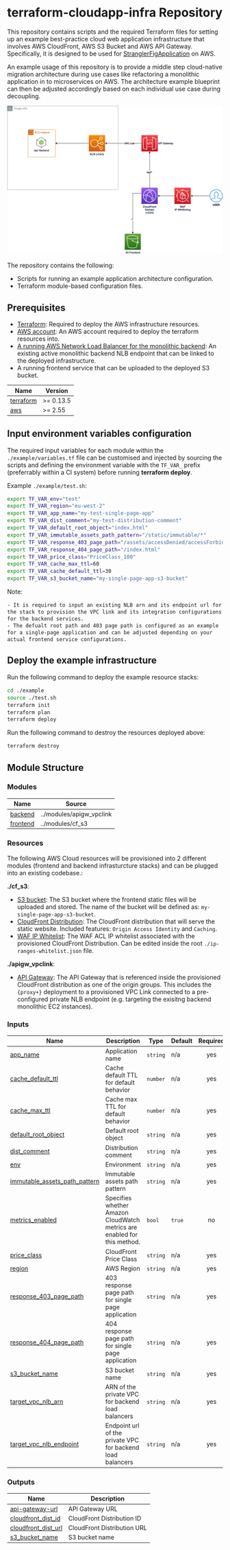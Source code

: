 # terraform-cloudapp-infra Repository 
This repository contains scripts and the required Terraform files for setting up an example best-practice cloud web application infrastructure that involves AWS CloudFront, AWS S3 Bucket and AWS API Gateway. Specifically, it is designed to be used for [StranglerFigApplication](https://martinfowler.com/bliki/StranglerFigApplication.html) on AWS. 

An example usage of this repository is to provide a middle step cloud-native migration architecture during use cases like refactoring a monolithic application in to microservices on AWS. The architecture example blueprint can then be adjusted accordingly based on each individual use case during decoupling.

![alt text](architecture.png "Architecture")

The repository contains the following:
* Scripts for running an example application architecture configuration.
* Terraform module-based configuration files.

## Prerequisites
* [Terraform](https://learn.hashicorp.com/tutorials/terraform/install-cli): Required to deploy the AWS infrastructure resources.
* [AWS account](https://aws.amazon.com): An AWS account required to deploy the terraform resources into.
* [A running AWS Network Load Balancer for the monolithic backend](https://aws.amazon.com/elasticloadbalancing/network-load-balancer/): An existing active monolithic backend NLB endpoint that can be linked to the deployed infrastructure.
* A running frontend service that can be uploaded to the deployed S3 bucket.

| Name | Version |
|------|---------|
| <a name="requirement_terraform"></a> [terraform](#requirement\_terraform) | >= 0.13.5 |
| <a name="requirement_aws"></a> [aws](#requirement\_aws) | >= 2.55 |


## Input environment variables configuration 
The required input variables for each module within the `./example/variables.tf` file can be customised and injected by sourcing the scripts and defining the environment variable with the `TF_VAR_` prefix (preferrably within a CI system) before running **terraform deploy**.

Example `./example/test.sh`:
```bash
export TF_VAR_env="test"
export TF_VAR_region="eu-west-2"
export TF_VAR_app_name="my-test-single-page-app"
export TF_VAR_dist_comment="my-test-distribution-comment"
export TF_VAR_default_root_object="index.html"
export TF_VAR_immutable_assets_path_pattern="/static/immutable/*"
export TF_VAR_response_403_page_path="/assets/accessDenied/accessForbidden.html"
export TF_VAR_response_404_page_path="/index.html"
export TF_VAR_price_class="PriceClass_100"
export TF_VAR_cache_max_ttl=60
export TF_VAR_cache_default_ttl=30
export TF_VAR_s3_bucket_name="my-single-page-app-s3-bucket"
```

Note:

    - It is required to input an existing NLB arn and its endpoint url for the stack to provision the VPC link and its integration configurations for the backend services.
    - The defualt root path and 403 page path is configured as an example for a single-page application and can be adjusted depending on your actual frontend service configurations.

## Deploy the example infrastructure
Run the following command to deploy the example resource stacks:

```bash
cd ./example
source ./test.sh
terraform init
terraform plan
terraform deploy
```

Run the following command to destroy the resources deployed above:

```bash
terraform destroy
```

## Module Structure
### Modules

| Name | Source |
|------|--------|
| <a name="module_backend"></a> [backend](#module\_backend) | ../modules/apigw_vpclink |
| <a name="module_frontend"></a> [frontend](#module\_frontend) | ../modules/cf_s3 |

### Resources
The following AWS Cloud resources will be provisioned into 2 different modules (frontend and backend infrasturcture stacks) and can be plugged into an existing codebase.:

**./cf_s3**: 
- [S3 bucket](https://aws.amazon.com/s3/): The S3 bucket where the frontend static files will be uploaded and stored. The name of the bucket will be defined as: `my-single-page-app-s3-bucket`.
- [CloudFront Distribution](https://aws.amazon.com/cloudfront/): The CloudFront distribution that will serve the static website. Included features: `Origin Access Identity` and `Caching`.
- [WAF IP Whitelist](https://aws.amazon.com/waf/): The WAF ACL IP whitelist associated with the provisioned CloudFront Distribution. Can be edited inside the root `./ip-ranges-whitelist.json` file.

**./apigw_vpclink**:
- [API Gateway](https://aws.amazon.com/api-gateway/): The API Gateway that is referenced inside the provisioned CloudFront distribution as one of the origin groups. This includes the `{proxy+}` deployment to a provisioned VPC Link connected to a pre-configured private NLB endpoint (e.g. targeting the exisitng backend monolithic EC2 instances).


### Inputs

| Name | Description | Type | Default | Required |
|------|-------------|------|---------|:--------:|
| <a name="input_app_name"></a> [app\_name](#input\_app\_name) | Application name | `string` | n/a | yes |
| <a name="input_cache_default_ttl"></a> [cache\_default\_ttl](#input\_cache\_default\_ttl) | Cache default TTL for default behavior | `number` | n/a | yes |
| <a name="input_cache_max_ttl"></a> [cache\_max\_ttl](#input\_cache\_max\_ttl) | Cache max TTL for default behavior | `number` | n/a | yes |
| <a name="input_default_root_object"></a> [default\_root\_object](#input\_default\_root\_object) | Default root object | `string` | n/a | yes |
| <a name="input_dist_comment"></a> [dist\_comment](#input\_dist\_comment) | Distribution comment | `string` | n/a | yes |
| <a name="input_env"></a> [env](#input\_env) | Environment | `string` | n/a | yes |
| <a name="input_immutable_assets_path_pattern"></a> [immutable\_assets\_path\_pattern](#input\_immutable\_assets\_path\_pattern) | Immutable assets path pattern | `string` | n/a | yes |
| <a name="input_metrics_enabled"></a> [metrics\_enabled](#input\_metrics\_enabled) | Specifies whether Amazon CloudWatch metrics are enabled for this method. | `bool` | `true` | no |
| <a name="input_price_class"></a> [price\_class](#input\_price\_class) | CloudFront Price Class | `string` | n/a | yes |
| <a name="input_region"></a> [region](#input\_region) | AWS Region | `string` | n/a | yes |
| <a name="input_response_403_page_path"></a> [response\_403\_page\_path](#input\_response\_403\_page\_path) | 403 response page path for single page application | `string` | n/a | yes |
| <a name="input_response_404_page_path"></a> [response\_404\_page\_path](#input\_response\_404\_page\_path) | 404 response page path for single page application | `string` | n/a | yes |
| <a name="input_s3_bucket_name"></a> [s3\_bucket\_name](#input\_s3\_bucket\_name) | S3 bucket name | `string` | n/a | yes |
| <a name="input_target_vpc_nlb_arn"></a> [target\_vpc\_nlb\_arn](#input\_target\_vpc\_nlb\_arn) | ARN of the private VPC for backend load balancers | `string` | n/a | yes |
| <a name="input_target_vpc_nlb_endpoint"></a> [target\_vpc\_nlb\_endpoint](#input\_target\_vpc\_nlb\_endpoint) | Endpoint url of the private VPC for backend load balancers | `string` | n/a | yes |

### Outputs

| Name | Description |
|------|-------------|
| <a name="output_api-gateway-url"></a> [api-gateway-url](#output\_api-gateway-url) | API Gateway URL |
| <a name="output_cloudfront_dist_id"></a> [cloudfront\_dist\_id](#output\_cloudfront\_dist\_id) | CloudFront Distribution ID |
| <a name="output_cloudfront_dist_url"></a> [cloudfront\_dist\_url](#output\_cloudfront\_dist\_url) | CloudFront Distribution URL |
| <a name="output_s3_bucket_name"></a> [s3\_bucket\_name](#output\_s3\_bucket\_name) | S3 bucket name |

